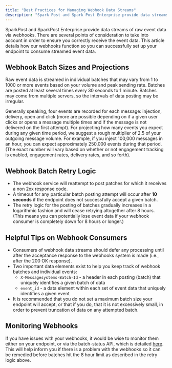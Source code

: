 ```yaml
---
title: "Best Practices for Managing Webhook Data Streams"
description: "Spark Post and Spark Post Enterprise provide data streams of raw event data via webhooks There are several points of consideration to take into account in order to ensure you correctly receive the event data This article details how our webhooks function so you can successfully set up your endpoint..."
---
```


SparkPost and SparkPost Enterprise provide data streams of raw event data via webhooks. There are several points of consideration to take into account in order to ensure you correctly receive the event data. This article details how our webhooks function so you can successfully set up your endpoint to consume streamed event data.

## Webhook Batch Sizes and Projections

Raw event data is streamed in individual batches that may vary from 1 to 1000 or more events based on your volume and peak sending rate. Batches are posted at least several times every 30 seconds to 1 minute. Batches may come from multiple servers, so the intervals of data posting may be irregular.

Generally speaking, four events are recorded for each message: injection, delivery, open and click (more are possible depending on if a given user clicks or opens a message multiple times and if the message is not delivered on the first attempt). For projecting how many events you expect during any given time period, we suggest a rough multiplier of 2.5 of your outgoing message volume. For example, if you inject 100,000 messages in an hour, you can expect approximately 250,000 events during that period. (The exact number will vary based on whether or not engagement tracking is enabled, engagement rates, delivery rates, and so forth).

 ## Webhook Batch Retry Logic

* The webhook service will reattempt to post patches for which it receives a non 2xx response code.
* A timeout for any particular batch posting attempt will occur after **10 seconds** if the endpoint does not successfully accept a given batch.
* The retry logic for the posting of batches gradually increases in a logarithmic fashion and will cease retrying altogether after 8 hours.  (This means you can potentially lose event data if your webhook consumer is completely down for 8 hours or longer.)

## Helpful Tips on Webhook Consumers

*   Consumers of webhook data streams should defer any processing until after the acceptance response to the webhooks system is made (i.e., after the 200 OK response). 
*   Two important data elements exist to help you keep track of webhook batches and individual events:
    * `X-Messagesystems-Batch-Id` - a header in each posting (batch) that uniquely identifies a given batch of data
    * `event_id` - a data element within each set of event data that uniquely identifies a given event
*   It is recommended that you do not set a maximum batch size your endpoint will accept, or that if you do, that it is not excessively small, in order to prevent truncation of data on any attempted batch.

## ​Monitoring Webhooks

If you have issues with your webhooks, it would be wise to monitor them either on your endpoint, or via the batch-status API, which is detailed [here](https://developers.sparkpost.com/api/webhooks#webhooks-batch-status-get). This will help inform you if there is a problem with the webhooks so it can be remedied before batches hit the 8 hour limit as described in the retry logic above.
